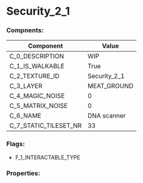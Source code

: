 

# Security_2_1





### Compnents: 
| Component | Value | 
|  --  |  --  | 
| C_0_DESCRIPTION | WIP                   | 
| C_1_IS_WALKABLE | True | 
| C_2_TEXTURE_ID | Security_2_1 | 
| C_3_LAYER | MEAT_GROUND | 
| C_4_MAGIC_NOISE | 0 | 
| C_5_MATRIX_NOISE | 0 | 
| C_6_NAME | DNA scanner | 
| C_7_STATIC_TILESET_NR | 33 | 


### Flags: 
* F_1_INTERACTABLE_TYPE


### Properties: 

